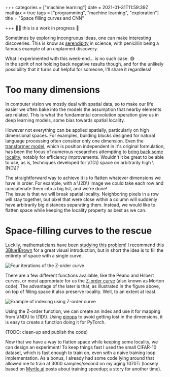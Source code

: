 +++
categories = ["machine learning"]
date = 2021-01-31T11:59:39Z
mathjax = true
tags = ["programming", "machine learning", "exploration"]
title = "Space filling curves and CNN"

+++
👷🏻 this is a work in progress 🔧

Sometimes by exploring incongruous ideas, one can make interesting discoveries. This is know as [serendipity](https://en.wikipedia.org/wiki/Serendipity) in science, with penicillin being a famous example of an unplanned discovery.

What I experimented with this week-end… is no such case. 😅  
In the spirit of not holding back negative results though, and for the unlikely possibility that it turns out helpful for someone, I'll share it regardless!

# Too many dimensions

In computer vision we mostly deal with spatial data, so to make our life easier we often bake into the models the assumption that nearby elements are related. This is what the fundamental convolution operation give us in deep learning models, some bias towards spatial locality.

However not everything can be applied spatially, particularly on high dimensional spaces. For examples, building blocks designed for natural language processing often consider only one dimension. Even the [transformer model](https://arxiv.org/abs/1706.03762), which is position independent in it's original formulation, has been the focus of numerous researches attempting to [bring back some locality](https://ai.googleblog.com/2020/01/reformer-efficient-transformer.html), notably for efficiency improvements. Wouldn't it be great to be able to use, as is, techniques developed for \\(1D\\) space on arbitrarily high \\(ND\\)?

The straightforward way to achieve it is to flatten whatever dimensions we have in order. For example, with a \\(2D\\) image we could take each row and concatenate them into a big list, and we're done!  
The issue is that we will break spatial locality. Neighboring pixels in a row will stay together, but pixel that were close within a column will suddenly have arbitrarily big distances separating them. Instead, we would like to flatten space while keeping the locality property as best as we can.

# Space-filling curves to the rescue

Luckily, mathematicians have been [studying this problem](https://en.wikipedia.org/wiki/Space-filling_curve "Space-filling curve")! I recommend this [3Blue1Brown](https://www.youtube.com/watch?v=3s7h2MHQtxc "Hilbert's Curve: Is infinite math useful?") for a great visual introduction, but in short the idea is to fill the entirety of space with a single curve.

![Four iterations of the Z-order curve](/uploads/four-level_z.svg "Four iterations of the Z-order curve")

There are a few different functions available, like the Peano and Hilbert curves, or most appropriate for us the [Z-order curve](https://en.wikipedia.org/wiki/Z-order_curve) (also known as Morton code). The advantage of the later is that, as illustrated in the figure above, on top of filling space it also preserve locality. Well, to an extent at least.

![Example of indexing using Z-order curve](/uploads/example_z_order_mapping.webp "Example of indexing using Z-order curve")

Using the Z-order function, we can create an index and use it for mapping from \\(ND\\) to \\(1D\\). Using [einops](https://github.com/arogozhnikov/einops) to avoid getting lost in the dimensions, it is easy to create a function doing it for PyTorch.

(TODO: clean-up and publish the code)

Now that we have a way to flatten space while keeping some locality, we can design an experiment! To keep things fast I used the small CIFAR-10 dataset, which is fast enough to train on, even with a naive training loop implementation. As a bonus, I already had some code lying around that allowed me to train at 3000 samples/second on my aging 1070Ti (loosely based on [Myrtle.ai]() posts about training speedup; a story for another time).